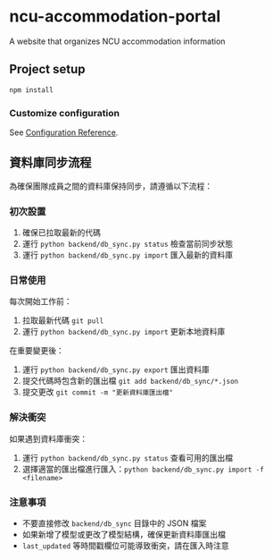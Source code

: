 # ncu-accommodation-portal

A website that organizes NCU accommodation information

## Project setup

```bash
npm install
```

### Customize configuration

See [Configuration Reference](https://cli.vuejs.org/config/).

## 資料庫同步流程

為確保團隊成員之間的資料庫保持同步，請遵循以下流程：

### 初次設置

1. 確保已拉取最新的代碼
2. 運行 `python backend/db_sync.py status` 檢查當前同步狀態
3. 運行 `python backend/db_sync.py import` 匯入最新的資料庫

### 日常使用

每次開始工作前：

1. 拉取最新代碼 `git pull`
2. 運行 `python backend/db_sync.py import` 更新本地資料庫

在重要變更後：

1. 運行 `python backend/db_sync.py export` 匯出資料庫
2. 提交代碼時包含新的匯出檔 `git add backend/db_sync/*.json`
3. 提交更改 `git commit -m "更新資料庫匯出檔"`

### 解決衝突

如果遇到資料庫衝突：

1. 運行 `python backend/db_sync.py status` 查看可用的匯出檔
2. 選擇適當的匯出檔進行匯入：`python backend/db_sync.py import -f <filename>`

### 注意事項

- 不要直接修改 `backend/db_sync` 目錄中的 JSON 檔案
- 如果新增了模型或更改了模型結構，確保更新資料庫匯出檔
- `last_updated` 等時間戳欄位可能導致衝突，請在匯入時注意
